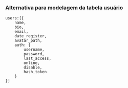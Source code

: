 ### Alternativa para modelagem da tabela usuário

```
users:[{  
	name,  
	bio,  
	email,  
	date_register,  
	avatar_path,
    auth: {  
		username,  
		password,  
		last_access,  
		online,  
		disable,  
		hash_token  
	}
}]

```